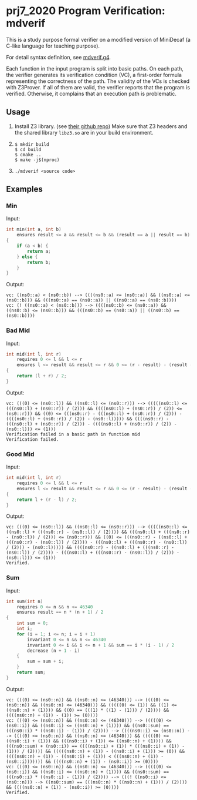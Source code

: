 # prj7_2020 Program Verification: mdverif

This is a study purpose formal verifier on a modified version of MiniDecaf (a C-like language for teaching purpose).

For detail syntax definition, see [mdverif.g4](generate/mdverif.g4).

Each function in the input program is split into basic paths. On each path, the verifier generates its verification condition (VC), a first-order formula representing the correctness of the path. The validity of the VCs is checked with Z3Prover. If all of them are valid, the verifier reports that the program is verified. Otherwise, it complains that an execution path is problematic.

## Usage

1. Install Z3 library. (see [their github repo](https://github.com/Z3Prover/z3)) Make sure that Z3 headers and the shared library `libz3.so` are in your build environment.

2. ```
   $ mkdir build
   $ cd build
   $ cmake ..
   $ make -j$(nproc)
   ```

3. `./mdverif <source code>`

## Examples

### Min

Input:

```C
int min(int a, int b)
    ensures result <= a && result <= b && (result == a || result == b)
{
    if (a < b) {
        return a;
    } else {
        return b;
    }
}
```

Output:

```
vc: ((ns0::a) < (ns0::b)) --> ((((ns0::a) <= (ns0::a)) && ((ns0::a) <= (ns0::b))) && (((ns0::a) == (ns0::a)) || ((ns0::a) == (ns0::b))))
vc: (! ((ns0::a) < (ns0::b))) --> ((((ns0::b) <= (ns0::a)) && ((ns0::b) <= (ns0::b))) && (((ns0::b) == (ns0::a)) || ((ns0::b) == (ns0::b))))
```

### Bad Mid

Input:

```c
int mid(int l, int r)
    requires 0 <= l && l <= r
    ensures l <= result && result <= r && 0 <= (r - result) - (result - l) && (r - result) - (result - l) <= 1
{
    return (l + r) / 2;
}
```

Output:

```
vc: (((0) <= (ns0::l)) && ((ns0::l) <= (ns0::r))) --> (((((ns0::l) <= (((ns0::l) + (ns0::r)) / (2))) && ((((ns0::l) + (ns0::r)) / (2)) <= (ns0::r))) && ((0) <= (((ns0::r) - (((ns0::l) + (ns0::r)) / (2))) - ((((ns0::l) + (ns0::r)) / (2)) - (ns0::l))))) && ((((ns0::r) - (((ns0::l) + (ns0::r)) / (2))) - ((((ns0::l) + (ns0::r)) / (2)) - (ns0::l))) <= (1)))
Verification failed in a basic path in function mid
Verification failed.
```

### Good Mid

Input:

```c
int mid(int l, int r)
    requires 0 <= l && l <= r
    ensures l <= result && result <= r && 0 <= (r - result) - (result - l) && (r - result) - (result - l) <= 1
{
    return l + (r - l) / 2;
}
```

Output:

```
vc: (((0) <= (ns0::l)) && ((ns0::l) <= (ns0::r))) --> (((((ns0::l) <= ((ns0::l) + (((ns0::r) - (ns0::l)) / (2)))) && (((ns0::l) + (((ns0::r) - (ns0::l)) / (2))) <= (ns0::r))) && ((0) <= (((ns0::r) - ((ns0::l) + (((ns0::r) - (ns0::l)) / (2)))) - (((ns0::l) + (((ns0::r) - (ns0::l)) / (2))) - (ns0::l))))) && ((((ns0::r) - ((ns0::l) + (((ns0::r) - (ns0::l)) / (2)))) - (((ns0::l) + (((ns0::r) - (ns0::l)) / (2))) - (ns0::l))) <= (1)))
Verified.
```

### Sum

Input:

```c
int sum(int n)
    requires 0 <= n && n <= 46340
    ensures result == n * (n + 1) / 2
{
    int sum = 0;
    int i;
    for (i = 1; i <= n; i = i + 1)
        invariant 0 <= n && n <= 46340
        invariant 0 <= i && i <= n + 1 && sum == i * (i - 1) / 2
        decrease (n + 1 - i)
    {
        sum = sum + i;
    }
    return sum;
}
```

Output:

```
vc: (((0) <= (ns0::n)) && ((ns0::n) <= (46340))) --> ((((0) <= (ns0::n)) && ((ns0::n) <= (46340))) && (((((0) <= (1)) && ((1) <= ((ns0::n) + (1)))) && ((0) == (((1) * ((1) - (1))) / (2)))) && ((((ns0::n) + (1)) - (1)) >= (0))))
vc: (((0) <= (ns0::n)) && ((ns0::n) <= (46340))) --> (((((0) <= (ns0::i)) && ((ns0::i) <= ((ns0::n) + (1)))) && ((ns0::sum) == (((ns0::i) * ((ns0::i) - (1))) / (2)))) --> ((((ns0::i) <= (ns0::n)) --> ((((0) <= (ns0::n)) && ((ns0::n) <= (46340))) && (((((0) <= ((ns0::i) + (1))) && (((ns0::i) + (1)) <= ((ns0::n) + (1)))) && (((ns0::sum) + (ns0::i)) == ((((ns0::i) + (1)) * (((ns0::i) + (1)) - (1))) / (2)))) && (((((ns0::n) + (1)) - ((ns0::i) + (1))) >= (0)) && ((((ns0::n) + (1)) - ((ns0::i) + (1))) < (((ns0::n) + (1)) - (ns0::i))))))) && ((((ns0::n) + (1)) - (ns0::i)) >= (0))))
vc: (((0) <= (ns0::n)) && ((ns0::n) <= (46340))) --> (((((0) <= (ns0::i)) && ((ns0::i) <= ((ns0::n) + (1)))) && ((ns0::sum) == (((ns0::i) * ((ns0::i) - (1))) / (2)))) --> (((! ((ns0::i) <= (ns0::n))) --> ((ns0::sum) == (((ns0::n) * ((ns0::n) + (1))) / (2)))) && ((((ns0::n) + (1)) - (ns0::i)) >= (0))))
Verified.
```

